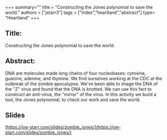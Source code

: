 +++
summary=""
title = "Constructing the Jones polynomial to save the world."
authors = ["jstarr3"]
tags = ["index","heartland","abstract"]
type= "Heartland"
+++


## Title:
Constructing the Jones polynomial to save the world.

## Abstract:

DNA are molecules made long chains of four nucleobases: cytosine, guanine, adenine, and thymine. We find ourselves working at the CDC at the outbreak of the zombie apocalypse. We've been able to image the DNA of the "Z" virus and found that the DNA is knotted. We can use this fact to construct an anti-virus, the "mirror" of the virus. In this activity we build a tool, the Jones polynomial, to check our work and save the world.

## Slides

[https://joe-starr.com/slides/zombie_jones/](https://joe-starr.com/slides/zombie_jones/)
